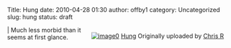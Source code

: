 Title: Hung
date: 2010-04-28 01:30
author: offby1
category: Uncategorized
slug: hung
status: draft

<div style="float:right;margin-left:10px;margin-bottom:10px;">

[![image0](http://farm4.static.flickr.com/3436/4558862091_0e02dc987a_m.jpg)](http://www.flickr.com/photos/offbyone/4558862091/) [Hung](http://www.flickr.com/photos/offbyone/4558862091/) Originally uploaded by [Chris R](http://www.flickr.com/people/offbyone/)

</div>

| Much less morbid than it seems at first glance.
